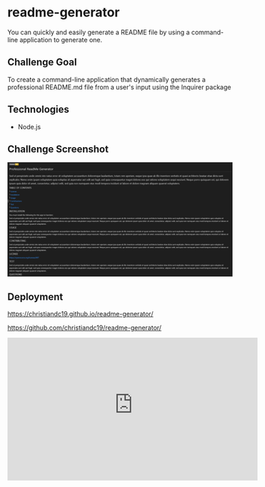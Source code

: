 # readme-generator
You can quickly and easily generate a README file by using a command-line application to generate one. 

## Challenge Goal
To create a command-line application that dynamically generates a professional README.md file from a user's input using the Inquirer package

## Technologies
- Node.js


## Challenge Screenshot
![screenshot](./assets/readme-generator-mockup.png)


## Deployment
https://christiandc19.github.io/readme-generator/

https://github.com/christiandc19/readme-generator/

<iframe width="560px" height="320px" allowfullscreen="true" allow="autoplay *" src="https://bootcampspot.instructuremedia.com/embed/4b38cdb5-3845-4593-9bce-e347409bf48e" frameborder="0"></iframe>

